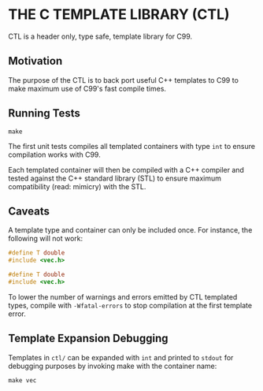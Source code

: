 # THE C TEMPLATE LIBRARY (CTL)

CTL is a header only, type safe, template library for C99.

## Motivation

The purpose of the CTL is to back port useful C++
templates to C99 to make maximum use of C99's fast compile times.

## Running Tests

    make

The first unit tests compiles all templated containers with type
`int` to ensure compilation works with C99.

Each templated container will then be compiled with a C++ compiler
and tested against the C++ standard library (STL) to ensure maximum
compatibility (read: mimicry) with the STL.

## Caveats

A template type and container can only be included once. For instance,
the following will not work:

```C
#define T double
#include <vec.h>

#define T double
#include <vec.h>
```

To lower the number of warnings and errors emitted by CTL templated types,
compile with `-Wfatal-errors` to stop compilation at the first template error.

## Template Expansion Debugging

Templates in `ctl/` can be expanded with `int` and printed to `stdout` for debugging
purposes by invoking make with the container name:

    make vec
